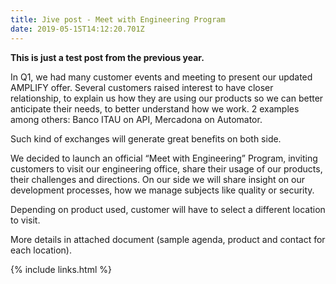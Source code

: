 ```yaml
---
title: Jive post - Meet with Engineering Program
date: 2019-05-15T14:12:20.701Z
---
```

**This is just a test post from the previous year.**

In Q1, we had many customer events and meeting to present our updated AMPLIFY offer. Several customers raised interest to have closer relationship, to explain us how they are using our products so we can better anticipate their needs, to better understand how we work. 2 examples among others: Banco ITAU on API, Mercadona on Automator.

Such kind of exchanges will generate great benefits on both side.

We decided to launch an official “Meet with Engineering” Program, inviting customers to visit our engineering office, share their usage of our products, their challenges and directions. On our side we will share insight on our development processes, how we manage subjects like quality or security.

Depending on product used, customer will have to select a different location to visit.

More details in attached document (sample agenda, product and contact for each location).



{% include links.html %}

